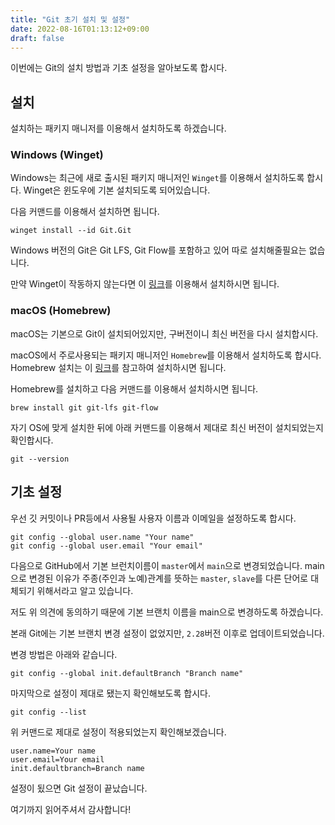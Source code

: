 ```yaml
---
title: "Git 초기 설치 및 설정"
date: 2022-08-16T01:13:12+09:00
draft: false
---
```


이번에는 Git의 설치 방법과 기초 설정을 알아보도록 합시다.

## 설치

설치하는 패키지 매니저를 이용해서 설치하도록 하겠습니다.

### Windows (Winget)

Windows는 최근에 새로 출시된 패키지 매니저인 `Winget`를 이용해서 설치하도록 합시다.
Winget은 윈도우에 기본 설치되도록 되어있습니다.

다음 커맨드를 이용해서 설치하면 됩니다.

```shell
winget install --id Git.Git
```

Windows 버전의 Git은 Git LFS, Git Flow를 포함하고 있어 따로 설치해줄필요는 없습니다.

만약 Winget이 작동하지 않는다면 이 [링크](https://gitforwindows.org)를 이용해서 설치하시면 됩니다.

### macOS (Homebrew)

macOS는 기본으로 Git이 설치되어있지만, 구버전이니 최신 버전을 다시 설치합시다.

macOS에서 주로사용되는 패키지 매니저인 `Homebrew`를 이용해서 설치하도록 합시다.
Homebrew 설치는 이 [링크](https://brew.sh/index_ko)를 참고하여 설치하시면 됩니다.

Homebrew를 설치하고 다음 커맨드를 이용해서 설치하시면 됩니다.

```shell
brew install git git-lfs git-flow
```

자기 OS에 맞게 설치한 뒤에 아래 커맨드를 이용해서 제대로 최신 버전이 설치되었는지 확인합시다.

```shell
git --version
```

## 기초 설정

우선 깃 커밋이나 PR등에서 사용될 사용자 이름과 이메일을 설정하도록 합시다.

```shell
git config --global user.name "Your name"
git config --global user.email "Your email"
```

다음으로 GitHub에서 기본 브런치이름이 `master`에서 `main`으로 변경되었습니다.
main으로 변경된 이유가 주종(주인과 노예)관계를 뜻하는 `master`, `slave`를 다른 단어로 대체되기 위해서라고 알고 있습니다.

저도 위 의견에 동의하기 때문에 기본 브랜치 이름을 main으로 변경하도록 하겠습니다.

본래 Git에는 기본 브랜치 변경 설정이 없었지만, `2.28`버전 이후로 업데이트되었습니다.

변경 방법은 아래와 같습니다.

```shell
git config --global init.defaultBranch "Branch name"
```

마지막으로 설정이 제대로 됐는지 확인해보도록 합시다.

```shell
git config --list
```

위 커맨드로 제대로 설정이 적용되었는지 확인해보겠습니다.

```shell
user.name=Your name
user.email=Your email
init.defaultbranch=Branch name
```

설정이 됬으면 Git 설정이 끝났습니다.

여기까지 읽어주셔서 감사합니다!
